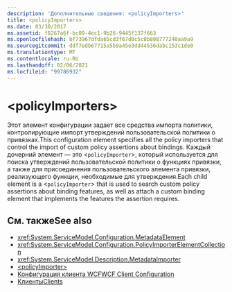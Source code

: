 ```yaml
---
description: 'Дополнительные сведения: <policyImporters>'
title: <policyImporters>
ms.date: 03/30/2017
ms.assetid: f8267a6f-bc09-4ec1-9b26-9445f137f663
ms.openlocfilehash: bf73967dfda65cd3f67d0c5c8b808777240aa9a9
ms.sourcegitcommit: ddf7edb67715a5b9a45e3dd44536dabc153c1de0
ms.translationtype: MT
ms.contentlocale: ru-RU
ms.lasthandoff: 02/06/2021
ms.locfileid: "99786932"
---
```

# \<policyImporters>

<span data-ttu-id="71eb7-102">Этот элемент конфигурации задает все средства импорта политики, контролирующие импорт утверждений пользовательской политики о привязках.</span><span class="sxs-lookup"><span data-stu-id="71eb7-102">This configuration element specifies all the policy importers that control the import of custom policy assertions about bindings.</span></span> <span data-ttu-id="71eb7-103">Каждый дочерний элемент — это <`policyImporter`>, который используется для поиска утверждений пользовательской политики о функциях привязки, а также для присоединения пользовательского элемента привязки, реализующего функции, необходимые для утверждения.</span><span class="sxs-lookup"><span data-stu-id="71eb7-103">Each child element is a <`policyImporter`> that is used to search custom policy assertions about binding features, as well as attach a custom binding element that implements the features the assertion requires.</span></span>  
  
## <a name="see-also"></a><span data-ttu-id="71eb7-104">См. также</span><span class="sxs-lookup"><span data-stu-id="71eb7-104">See also</span></span>

- <xref:System.ServiceModel.Configuration.MetadataElement>
- <xref:System.ServiceModel.Configuration.PolicyImporterElementCollection>
- <xref:System.ServiceModel.Description.MetadataImporter>
- [\<policyImporter>](policyimporter.md)
- [<span data-ttu-id="71eb7-105">Конфигурация клиента WCF</span><span class="sxs-lookup"><span data-stu-id="71eb7-105">WCF Client Configuration</span></span>](../../../wcf/feature-details/client-configuration.md)
- [<span data-ttu-id="71eb7-106">Клиенты</span><span class="sxs-lookup"><span data-stu-id="71eb7-106">Clients</span></span>](../../../wcf/feature-details/clients.md)
